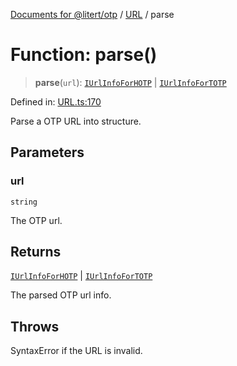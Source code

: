 [Documents for @litert/otp](../../index.md) / [URL](../index.md) / parse

# Function: parse()

> **parse**(`url`): [`IUrlInfoForHOTP`](../interfaces/IUrlInfoForHOTP.md) \| [`IUrlInfoForTOTP`](../interfaces/IUrlInfoForTOTP.md)

Defined in: [URL.ts:170](https://github.com/litert/otp.js/blob/master/src/lib/URL.ts#L170)

Parse a OTP URL into structure.

## Parameters

### url

`string`

The OTP url.

## Returns

[`IUrlInfoForHOTP`](../interfaces/IUrlInfoForHOTP.md) \| [`IUrlInfoForTOTP`](../interfaces/IUrlInfoForTOTP.md)

The parsed OTP url info.

## Throws

SyntaxError if the URL is invalid.
